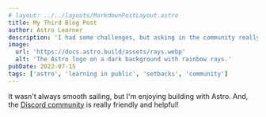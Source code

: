 ```yaml
---
# layout: ../../layouts/MarkdownPostLayout.astro
title: My Third Blog Post
author: Astro Learner
description: 'I had some challenges, but asking in the community really helped!'
image:
  url: 'https://docs.astro.build/assets/rays.webp'
  alt: 'The Astro logo on a dark background with rainbow rays.'
pubDate: 2022-07-15
tags: ['astro', 'learning in public', 'setbacks', 'community']
---
```


It wasn't always smooth sailing, but I'm enjoying building with Astro. And, the [Discord community](https://astro.build/chat) is really friendly and helpful!
